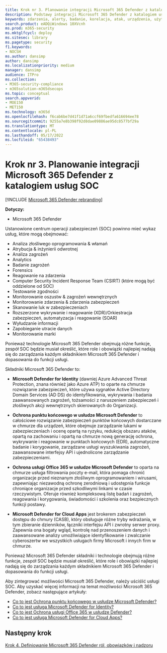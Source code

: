 ```yaml
---
title: Krok nr 3. Planowanie integracji Microsoft 365 Defender z katalogiem usług SOC
description: Podstawy integracji Microsoft 365 Defender z katalogiem usług operacji zabezpieczeń.
keywords: zdarzenia, alerty, badanie, korelacja, atak, urządzenia, użytkownicy, tożsamości, tożsamość, skrzynka pocztowa, adres e-mail, 365, microsoft, m365, reagowanie na zdarzenia, cyberatak, secops, operacje zabezpieczeń, soc
search.product: eADQiWindows 10XVcnh
ms.prod: m365-security
ms.mktglfcycl: deploy
ms.sitesec: library
ms.pagetype: security
f1.keywords:
- NOCSH
ms.author: dansimp
author: dansimp
ms.localizationpriority: medium
manager: dansimp
audience: ITPro
ms.collection:
- M365-security-compliance
- m365solution-m365dsecops
ms.topic: conceptual
search.appverid:
- MOE150
- MET150
ms.technology: m365d
ms.openlocfilehash: f6cab6be7d41f1d71a6ccf69fbedfa616694ee78
ms.sourcegitcommit: 9255a7e8b398f92d8dae09886ae95dc8577bf29a
ms.translationtype: MT
ms.contentlocale: pl-PL
ms.lasthandoff: 05/17/2022
ms.locfileid: "65438493"
---
```

# <a name="step-3-plan-for-microsoft-365-defender-integration-with-your-soc-catalog-of-services"></a>Krok nr 3. Planowanie integracji Microsoft 365 Defender z katalogiem usług SOC

[!INCLUDE [Microsoft 365 Defender rebranding](../includes/microsoft-defender.md)]

**Dotyczy:**
- Microsoft 365 Defender

Ustanowione centrum operacji zabezpieczeń (SOC) powinno mieć wykaz usług, które mogą obejmować:

- Analiza złośliwego oprogramowania & włamań
- Atrybucja & inżynierii odwrotnej
- Analiza zagrożeń
- Analytics
- Badanie zagrożeń
- Forensics
- Reagowanie na zdarzenia 
- Computer Security Incident Response Team (CSIRT) (które mogą być oddzielone od SOC) 
- Testowanie zgodności
- Monitorowanie oszustw & zagrożeń wewnętrznych
- Monitorowanie zdarzenia & zdarzenia zabezpieczeń 
- Skanowanie luk w zabezpieczeniach
- Rozszerzone wykrywanie i reagowanie (XDR)/Orkiestracja zabezpieczeń, automatyzacja i reagowanie (SOAR)
- Wyłudzanie informacji
- Zapobieganie utracie danych
- Monitorowanie marki

Ponieważ technologie Microsoft 365 Defender obejmują różne funkcje, zespół SOC będzie musiał określić, które role i obowiązki najlepiej nadają się do zarządzania każdym składnikiem Microsoft 365 Defender i dopasowania do funkcji usługi.

Składniki Microsoft 365 Defender to:

- **Microsoft Defender for Identity** (dawniej Azure Advanced Threat Protection, znana również jako Azure ATP) to oparte na chmurze rozwiązanie zabezpieczeń, które używa sygnałów Active Directory Domain Services (AD DS) do identyfikowania, wykrywania i badania zaawansowanych zagrożeń, tożsamości z naruszeniem zabezpieczeń i złośliwych akcji wewnętrznych skierowanych do Organizacji.

- **Ochrona punktu końcowego w usłudze Microsoft Defender** to całościowe rozwiązanie zabezpieczeń punktów końcowych dostarczane w chmurze dla urządzeń, które obejmuje zarządzanie lukami w zabezpieczeniach i ocenę opartą na ryzyku, redukcję obszaru ataków, opartą na zachowaniu i opartą na chmurze nową generację ochrona, wykrywanie i reagowanie w punktach końcowych (EDR), automatyczne badanie i korygowanie, zarządzane usługi wyszukiwania zagrożeń, zaawansowane interfejsy API i ujednolicone zarządzanie zabezpieczeniami.

 - **Ochrona usługi Office 365 w usłudze Microsoft Defender** to oparta na chmurze usługa filtrowania poczty e-mail, która pomaga chronić organizacje przed nieznanym złośliwym oprogramowaniem i wirusami, zapewniając niezawodną ochronę zerodniową i udostępnia funkcje chroniące organizacje przed szkodliwymi linkami w czasie rzeczywistym. Oferuje również kompleksową listę badań i zagrożeń, reagowania i korygowania, świadomości i szkolenia oraz bezpiecznych funkcji postawy.

- **Microsoft Defender for Cloud Apps** jest brokerem zabezpieczeń dostępu do chmury (CASB), który obsługuje różne tryby wdrażania, w tym zbieranie dzienników, łączniki interfejsu API i zwrotny serwer proxy. Zapewnia ona bogaty wgląd, kontrolę nad przenoszeniem danych i zaawansowane analizy umożliwiające identyfikowanie i zwalczanie cyberoszertw we wszystkich usługach firmy Microsoft i innych firm w chmurze.

Ponieważ Microsoft 365 Defender składniki i technologie obejmują różne funkcje, zespół SOC będzie musiał określić, które role i obowiązki najlepiej nadają się do zarządzania każdym składnikiem Microsoft 365 Defender i dopasowania do funkcji usługi.

Aby zintegrować możliwości Microsoft 365 Defender, należy uściślić usługi SOC. Aby uzyskać więcej informacji na temat możliwości Microsoft 365 Defender, zobacz następujące artykuły:

- [Co to jest Ochrona punktu końcowego w usłudze Microsoft Defender?](/microsoft-365/security/defender-endpoint/microsoft-defender-endpoint)
- [Co to jest usługa Microsoft Defender for Identity?](/defender-for-identity/what-is)
- [Co to jest Ochrona usługi Office 365 w usłudze Defender?](/microsoft-365/security/defender/microsoft-365-defender)
- [Co to jest usługa Microsoft Defender for Cloud Apps?](/cloud-app-security/what-is-cloud-app-security)

## <a name="next-step"></a>Następny krok

[Krok 4. Definiowanie Microsoft 365 Defender ról, obowiązków i nadzoru](integrate-microsoft-365-defender-secops-roles.md)
